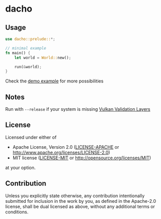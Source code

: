 <!-- dacho/README.md -->

# dacho

## Usage

```rust
use dacho::prelude::*;

// minimal example
fn main() {
    let world = World::new();

    run(&world);
}
```

Check the [demo example](examples/demo.rs) for more possibilities

## Notes

Run with `--release` if your system is missing [Vulkan Validation Layers](https://github.com/KhronosGroup/Vulkan-ValidationLayers)

## License

Licensed under either of

 * Apache License, Version 2.0
   ([LICENSE-APACHE](LICENSE-APACHE) or http://www.apache.org/licenses/LICENSE-2.0)
 * MIT license
   ([LICENSE-MIT](LICENSE-MIT) or http://opensource.org/licenses/MIT)

at your option.

## Contribution

Unless you explicitly state otherwise, any contribution intentionally submitted
for inclusion in the work by you, as defined in the Apache-2.0 license, shall be
dual licensed as above, without any additional terms or conditions.

